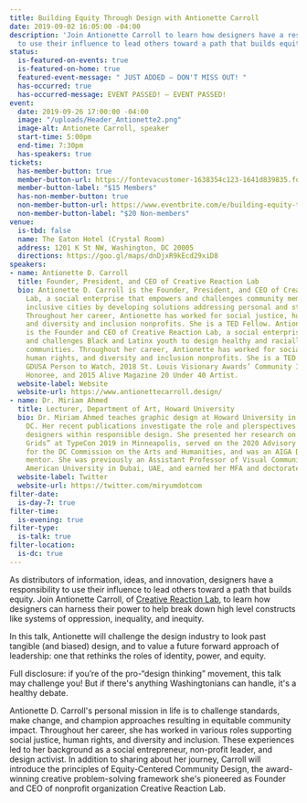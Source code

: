 ```yaml
---
title: Building Equity Through Design with Antionette Carroll
date: 2019-09-02 16:05:00 -04:00
description: 'Join Antionette Carroll to learn how designers have a responsibility
  to use their influence to lead others toward a path that builds equity. '
status:
  is-featured-on-events: true
  is-featured-on-home: true
  featured-event-message: " JUST ADDED — DON'T MISS OUT! "
  has-occurred: true
  has-occurred-message: EVENT PASSED! — EVENT PASSED!
event:
  date: 2019-09-26 17:00:00 -04:00
  image: "/uploads/Header_Antionette2.png"
  image-alt: Antionete Carroll, speaker
  start-time: 5:00pm
  end-time: 7:30pm
  has-speakers: true
tickets:
  has-member-button: true
  member-button-url: https://fontevacustomer-1638354c123-1641d839835.force.com/services/oauth2/authorize?client_id=3MVG9nthuDc9owbcOq7_07W.HriOQQPWTbMkrpOla.ajDQlTHf4_uby_mhwylcX.mJBU2O2SppTiZMS0J_HJd&response_type=code&redirect_uri=https://ikit.aiga.org/ikit_national_util/ikit-national-util-sso-redirect/&state=https%3A%2F%2Fdc.aiga.org%2Fevent%2Fbuilding-equity-through-design-with-antionette-carroll%2F%3Fredirect_source%3Deventbrite_register
  member-button-label: "$15 Members"
  has-non-member-button: true
  non-member-button-url: https://www.eventbrite.com/e/building-equity-through-design-with-antionette-carroll-tickets-72466939567
  non-member-button-label: "$20 Non-members"
venue:
  is-tbd: false
  name: The Eaton Hotel (Crystal Room)
  address: 1201 K St NW, Washington, DC 20005
  directions: https://goo.gl/maps/dnDjxR9kEcd29xiD8
speakers:
- name: Antionette D. Carroll
  title: Founder, President, and CEO of Creative Reaction Lab
  bio: Antionette D. Carroll is the Founder, President, and CEO of Creative Reaction
    Lab, a social enterprise that empowers and challenges community members to design
    inclusive cities by developing solutions addressing personal and structural racism.
    Throughout her career, Antionette has worked for social justice, human rights,
    and diversity and inclusion nonprofits. She is a TED Fellow. Antionette D. Carroll
    is the Founder and CEO of Creative Reaction Lab, a social enterprise that empowers
    and challenges Black and Latinx youth to design healthy and racially equitable
    communities. Throughout her career, Antionette has worked for social justice,
    human rights, and diversity and inclusion nonprofits. She is a TED Fellow, 2019
    GDUSA Person to Watch, 2018 St. Louis Visionary Awards’ Community Impact Artist
    Honoree, and 2015 Alive Magazine 20 Under 40 Artist.
  website-label: Website
  website-url: https://www.antionettecarroll.design/
- name: Dr. Miriam Ahmed
  title: Lecturer, Department of Art, Howard University
  bio: Dr. Miriam Ahmed teaches graphic design at Howard University in Washington,
    DC. Her recent publications investigate the role and plerspectives of minority
    designers within responsible design. She presented her research on “Anatomical
    Grids” at TypeCon 2019 in Minneapolis, served on the 2020 Advisory Review Panel
    for the DC Commission on the Arts and Humanities, and was an AIGA DC SHINE 2019
    mentor. She was previously an Assistant Professor of Visual Communication at the
    American University in Dubai, UAE, and earned her MFA and doctorate at Howard.
  website-label: Twitter
  website-url: https://twitter.com/miryumdotcom
filter-date:
  is-day-7: true
filter-time:
  is-evening: true
filter-type:
  is-talk: true
filter-location:
  is-dc: true
---
```


As distributors of information, ideas, and innovation, designers have a responsibility to use their influence to lead others toward a path that builds equity. Join Antionette Carroll, of [Creative Reaction Lab](http://www.creativereactionlab.com/), to learn how designers can harness their power to help break down high level constructs like systems of oppression, inequality, and inequity. 

In this talk, Antionette will challenge the design industry to look past tangible (and biased) design, and to value a future forward approach of leadership: one that rethinks the roles of identity, power, and equity. 

Full disclosure: if you’re of the pro-“design thinking” movement, this talk may challenge you! But if there's anything Washingtonians can handle, it's a healthy debate.

Antionette D. Carroll's personal mission in life is to challenge standards, make change, and champion approaches resulting in equitable community impact. Throughout her career, she has worked in various roles supporting social justice, human rights, and diversity and inclusion. These experiences led to her background as a social entrepreneur, non-profit leader, and design activist. In addition to sharing about her journey, Carroll will introduce the principles of Equity-Centered Community Design, the award-winning creative problem-solving framework she's pioneered as Founder and CEO of nonprofit organization Creative Reaction Lab.